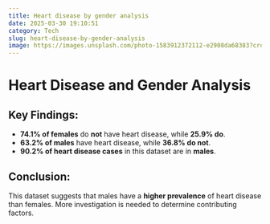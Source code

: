 ```yaml
---
title: Heart disease by gender analysis
date: 2025-03-30 19:10:51
category: Tech
slug: heart-disease-by-gender-analysis
image: https://images.unsplash.com/photo-1583912372112-e2908da68383?crop=entropy&cs=tinysrgb&fit=max&fm=jpg&ixid=M3w3MzA2Nzd8MHwxfHJhbmRvbXx8fHx8fHx8fDE3NDMzNTgyNTJ8&ixlib=rb-4.0.3&q=80&w=1080
---
```


# Heart Disease and Gender Analysis

## Key Findings:
- **74.1% of females** do **not** have heart disease, while **25.9% do**.
- **63.2% of males** have heart disease, while **36.8% do not**.
- **90.2% of heart disease cases** in this dataset are in **males**.

## Conclusion:
This dataset suggests that males have a **higher prevalence** of heart disease than females. More investigation is needed to determine contributing factors.
